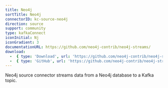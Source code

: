 ```yaml
---
title: Neo4j
sortTitle: Neo4j
connectorID: kc-source-neo4j
direction: source
support: community
type: kafkaConnect
iconInitial: Nj
iconGradient: 3
documentationURL: https://github.com/neo4j-contrib/neo4j-streams/
download:
  -  { type: 'Download', url: 'https://github.com/neo4j-contrib/neo4j-streams/releases' }
  -  { type: 'GitHub', url: 'https://github.com/neo4j-contrib/neo4j-streams/' }
---
```

Neo4j source connector streams data from a Neo4j database to a Kafka topic.

